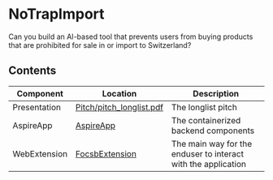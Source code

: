# NoTrapImport
Can you build an AI-based tool that prevents users from buying products that are prohibited for sale in or import to Switzerland?

## Contents

| Component     | Location | Description |
|-------------------|--------------------------|----------------------|
| Presentation  | [Pitch/pitch_longlist.pdf](https://github.com/tgemvz/NoTrapImport/blob/main/Pitch/pitch_longlist.pdf) | The longlist pitch |
| AspireApp | [AspireApp](https://github.com/tgemvz/NoTrapImport/tree/main/AspireApp) | The containerized backend components |
| WebExtension | [FocsbExtension](https://github.com/tgemvz/NoTrapImport/tree/main/ChromeExtension/FocsbExtension) | The main way for the enduser to interact with the application |

